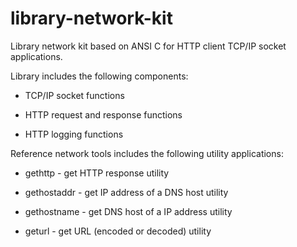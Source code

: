 library-network-kit
===================

Library network kit based on ANSI C for HTTP client TCP/IP socket applications.

Library includes the following components:

* TCP/IP socket functions

* HTTP request and response functions

* HTTP logging functions

Reference network tools includes the following utility applications:

* gethttp - get HTTP response utility

* gethostaddr - get IP address of a DNS host utility

* gethostname - get DNS host of a IP address utility

* geturl - get URL (encoded or decoded) utility

